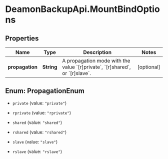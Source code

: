 # DeamonBackupApi.MountBindOptions

## Properties
Name | Type | Description | Notes
------------ | ------------- | ------------- | -------------
**propagation** | **String** | A propagation mode with the value &#x60;[r]private&#x60;, &#x60;[r]shared&#x60;, or &#x60;[r]slave&#x60;. | [optional] 


<a name="PropagationEnum"></a>
## Enum: PropagationEnum


* `private` (value: `"private"`)

* `rprivate` (value: `"rprivate"`)

* `shared` (value: `"shared"`)

* `rshared` (value: `"rshared"`)

* `slave` (value: `"slave"`)

* `rslave` (value: `"rslave"`)




